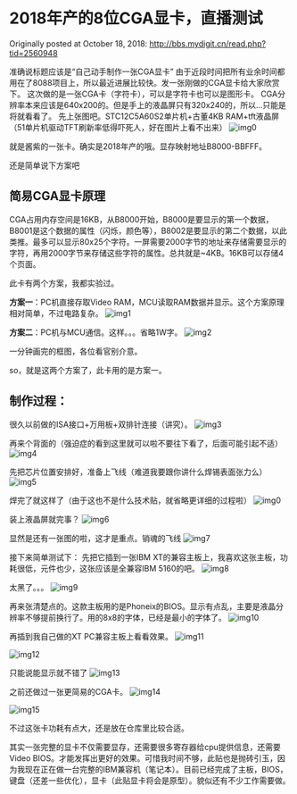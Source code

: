 # 2018年产的8位CGA显卡，直播测试

Originally posted at October 18, 2018:
http://bbs.mydigit.cn/read.php?tid=2560948

准确说标题应该是“自己动手制作一张CGA显卡”
由于近段时间把所有业余时间都用在了8088项目上，所以最近进展比较快。发一张刚做的CGA显卡给大家欣赏下。
这次做的是一张CGA卡（字符卡），可以是字符卡也可以是图形卡。
CGA分辨率本来应该是640x200的。但是手上的液晶屏只有320x240的，所以...只能是将就看看了。
先上张图吧。STC12C5A60S2单片机+古董4KB RAM+tft液晶屏（51单片机驱动TFT刷新率低得吓死人，好在图片上看不出来）
![img0](images/20181018_00.jpg)

就是酱紫的一张卡。确实是2018年产的哦。显存映射地址B8000-BBFFF。

还是简单说下方案吧
## 简易CGA显卡原理
CGA占用内存空间是16KB，从B8000开始，B8000是要显示的第一个数据，B8001是这个数据的属性（闪烁，颜色等），B8002是要显示的第二个数据，以此类推。最多可以显示80x25个字符。一屏需要2000字节的地址来存储需要显示的字符，再用2000字节来存储这些字符的属性。总共就是~4KB。16KB可以存储4个页面。

此卡有两个方案，我都实验过。

**方案一**：PC机直接存取Video RAM，MCU读取RAM数据并显示。这个方案原理相对简单，不过电路复杂。
![img1](images/20181018_01.jpg)

**方案二**：PC机与MCU通信。这样。。。省略1W字。
![img2](images/20181018_02.jpg)

一分钟画完的框图，各位看官别介意。

so，就是这两个方案了，此卡用的是方案一。

## 制作过程：
很久以前做的ISA接口+万用板+双排针连接（讲究）。
![img3](images/20181018_03.jpg)

再来个背面的（强迫症的看到这里就可以啦不要往下看了，后面可能引起不适）
![img4](images/20181018_04.jpg)

先把芯片位置安排好，准备上飞线（难道我要跟你讲什么焊锡表面张力么）
![img5](images/20181018_05.jpg)

焊完了就这样了（由于这也不是什么技术贴，就省略更详细的过程啦）
![img0](images/20181018_00.jpg)

装上液晶屏就完事？
![img6](images/20181018_06.jpg)

显然是还有一张图的啦，这才是重点。销魂的飞线
![img7](images/20181018_07.jpg)

接下来简单测试下：
先把它插到一张IBM XT的兼容主板上，我喜欢这张主板，功耗很低，元件也少，这张应该是全兼容IBM 5160的吧。
![img8](images/20181018_08.jpg)

太黑了。。。
![img9](images/20181018_09.jpg)

再来张清楚点的。这款主板用的是Phoneix的BIOS。显示有点乱，主要是液晶分辨率不够提前换行了。用的8x8的字体，已经是最小的字体了。
![img10](images/20181018_10.jpg)

再插到我自己做的XT PC兼容主板上看看效果。
![img11](images/20181018_11.jpg)

![img12](images/20181018_12.jpg)

只能说能显示就不错了
![img13](images/20181018_13.jpg)

之前还做过一张更简易的CGA卡。
![img14](images/20181018_14.jpg)

![img15](images/20181018_15.jpg)

不过这张卡功耗有点大，还是放在仓库里比较合适。

其实一张完整的显卡不仅需要显存，还需要很多寄存器给cpu提供信息，还需要Video BIOS。才能发挥出更好的效果。可惜我时间不够，此贴也是抛砖引玉，因为我现在正在做一台完整的IBM兼容机（笔记本）。目前已经完成了主板，BIOS，键盘（还差一些优化），显卡（此贴显卡将会是原型）。貌似还有不少工作需要做。